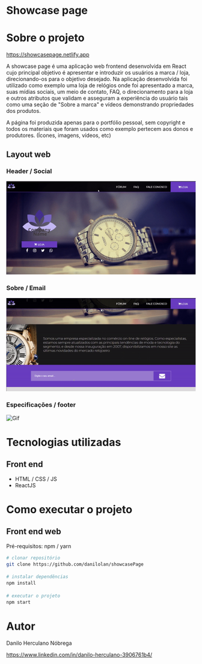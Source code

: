 # Showcase page

# Sobre o projeto

https://showcasepage.netlify.app

A showcase page é uma aplicação web frontend desenvolvida em React cujo principal objetivo é apresentar e introduzir os usuários a marca / loja, direcionando-os para o objetivo desejado. Na aplicação desenvolvida foi utilizado como exemplo uma loja de relógios onde foi apresentado a marca, suas mídias sociais, um meio de contato, FAQ, o direcionamento para a loja e outros atributos que validam e asseguram a experiência do usuário tais como uma seção de "Sobre a marca" e vídeos demonstrando propriedades dos produtos.

A página foi produzida apenas para o portfólio pessoal, sem copyright e todos os materiais que foram usados como exemplo pertecem aos donos e produtores. (Ícones, imagens, vídeos, etc)

## Layout web
### Header / Social
![Gif](https://github.com/danilolan/assets/blob/main/showcase1.gif)
### Sobre / Email
![Gif](https://github.com/danilolan/assets/blob/main/showcase2.gif)
### Especificações / footer
![Gif](https://github.com/danilolan/assets/blob/main/showcase3.gif)

# Tecnologias utilizadas
## Front end
- HTML / CSS / JS 
- ReactJS

# Como executar o projeto

## Front end web
Pré-requisitos: npm / yarn

```bash
# clonar repositório
git clone https://github.com/danilolan/showcasePage

# instalar dependências
npm install

# executar o projeto
npm start
```

# Autor

Danilo Herculano Nóbrega

https://www.linkedin.com/in/danilo-herculano-3906761b4/

